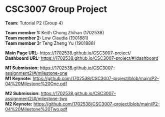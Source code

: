 # CSC3007 Group Project

**Team:** Tutorial P2 (Group 4)

**Team member 1:** Keith Chong Zhihan (1702538) \
**Team member 2:** Low Claudia (1901881) \
**Team member 3:** Teng Zheng Yu (1901888)

**Main Page URL:** https://1702538.github.io/CSC3007-project/ \
**Dashboard URL:** https://1702538.github.io/CSC3007-project/#/dashboard

**M1 Submission:** https://1702538.github.io/CSC3007-assignment2/#/milestone-one \
**M1 Keynote:** https://github.com/1702538/CSC3007-project/blob/main/P2-04%20Milestone%20One.pdf

**M2 Submission:** https://1702538.github.io/CSC3007-assignment2/#/milestone-two \
**M2 Keynote:** https://github.com/1702538/CSC3007-project/blob/main/P2-04%20Milestone%20Two.pdf
